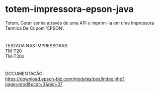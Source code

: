 # totem-impressora-epson-java
Totem, Gerar senha através de uma API e imprimi-la em uma Impressora Termica De Cupom 'EPSON'. 
#
TESTADA NAS IMPRESSORAS:
</br>
TM-T20</br>
TM-T20x
#
DOCUMENTAÇÃO:</br>
https://download.epson-biz.com/modules/pos/index.php?page=prod&pcat=3&pid=37
